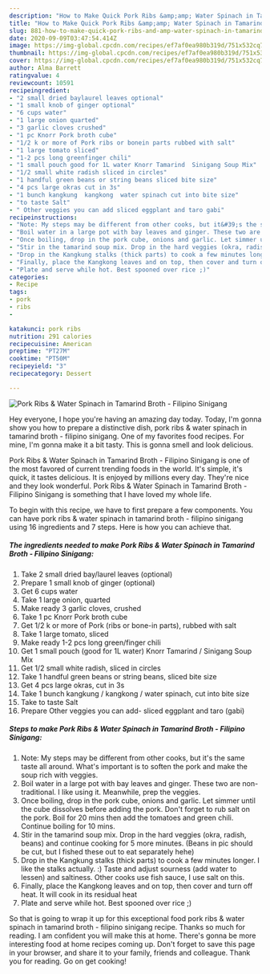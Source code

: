 ```yaml
---
description: "How to Make Quick Pork Ribs &amp;amp; Water Spinach in Tamarind Broth - Filipino Sinigang"
title: "How to Make Quick Pork Ribs &amp;amp; Water Spinach in Tamarind Broth - Filipino Sinigang"
slug: 881-how-to-make-quick-pork-ribs-and-amp-water-spinach-in-tamarind-broth-filipino-sinigang
date: 2020-09-09T03:47:54.414Z
image: https://img-global.cpcdn.com/recipes/ef7af0ea980b319d/751x532cq70/pork-ribs-water-spinach-in-tamarind-broth-filipino-sinigang-recipe-main-photo.jpg
thumbnail: https://img-global.cpcdn.com/recipes/ef7af0ea980b319d/751x532cq70/pork-ribs-water-spinach-in-tamarind-broth-filipino-sinigang-recipe-main-photo.jpg
cover: https://img-global.cpcdn.com/recipes/ef7af0ea980b319d/751x532cq70/pork-ribs-water-spinach-in-tamarind-broth-filipino-sinigang-recipe-main-photo.jpg
author: Alma Barrett
ratingvalue: 4
reviewcount: 10591
recipeingredient:
- "2 small dried baylaurel leaves optional"
- "1 small knob of ginger optional"
- "6 cups water"
- "1 large onion quarted"
- "3 garlic cloves crushed"
- "1 pc Knorr Pork broth cube"
- "1/2 k or more of Pork ribs or bonein parts rubbed with salt"
- "1 large tomato sliced"
- "1-2 pcs long greenfinger chili"
- "1 small pouch good for 1L water Knorr Tamarind  Sinigang Soup Mix"
- "1/2 small white radish sliced in circles"
- "1 handful green beans or string beans sliced bite size"
- "4 pcs large okras cut in 3s"
- "1 bunch kangkung  kangkong  water spinach cut into bite size"
- "to taste Salt"
- " Other veggies you can add sliced eggplant and taro gabi"
recipeinstructions:
- "Note: My steps may be different from other cooks, but it&#39;s the same taste all around. What&#39;s important is to soften the pork and make the soup rich with veggies."
- "Boil water in a large pot with bay leaves and ginger. These two are non-traditional. I like using it. Meanwhile, prep the veggies."
- "Once boiling, drop in the pork cube, onions and garlic. Let simmer until the cube dissolves before adding the pork. Don&#39;t forget to rub salt on the pork. Boil for 20 mins then add the tomatoes and green chili. Continue boiling for 10 mins."
- "Stir in the tamarind soup mix. Drop in the hard veggies (okra, radish, beans) and continue cooking for 5 more minutes. (Beans in pic should be cut, but I fished these out to eat separately hehe)"
- "Drop in the Kangkung stalks (thick parts) to cook a few minutes longer. I like the stalks actually. :) Taste and adjust sourness (add water to lessen) and saltiness. Other cooks use fish sauce, I use salt on this."
- "Finally, place the Kangkong leaves and on top, then cover and turn off heat. It will cook in its residual heat"
- "Plate and serve while hot. Best spooned over rice ;)"
categories:
- Recipe
tags:
- pork
- ribs
- 

katakunci: pork ribs  
nutrition: 291 calories
recipecuisine: American
preptime: "PT27M"
cooktime: "PT50M"
recipeyield: "3"
recipecategory: Dessert

---
```



![Pork Ribs &amp; Water Spinach in Tamarind Broth - Filipino Sinigang](https://img-global.cpcdn.com/recipes/ef7af0ea980b319d/751x532cq70/pork-ribs-water-spinach-in-tamarind-broth-filipino-sinigang-recipe-main-photo.jpg)

Hey everyone, I hope you're having an amazing day today. Today, I'm gonna show you how to prepare a distinctive dish, pork ribs &amp; water spinach in tamarind broth - filipino sinigang. One of my favorites food recipes. For mine, I'm gonna make it a bit tasty. This is gonna smell and look delicious.

Pork Ribs &amp; Water Spinach in Tamarind Broth - Filipino Sinigang is one of the most favored of current trending foods in the world. It's simple, it's quick, it tastes delicious. It is enjoyed by millions every day. They're nice and they look wonderful. Pork Ribs &amp; Water Spinach in Tamarind Broth - Filipino Sinigang is something that I have loved my whole life.




To begin with this recipe, we have to first prepare a few components. You can have pork ribs &amp; water spinach in tamarind broth - filipino sinigang using 16 ingredients and 7 steps. Here is how you can achieve that.

<!--inarticleads1-->

##### The ingredients needed to make Pork Ribs &amp; Water Spinach in Tamarind Broth - Filipino Sinigang:

1. Take 2 small dried bay/laurel leaves (optional)
1. Prepare 1 small knob of ginger (optional)
1. Get 6 cups water
1. Take 1 large onion, quarted
1. Make ready 3 garlic cloves, crushed
1. Take 1 pc Knorr Pork broth cube
1. Get 1/2 k or more of Pork (ribs or bone-in parts), rubbed with salt
1. Take 1 large tomato, sliced
1. Make ready 1-2 pcs long green/finger chili
1. Get 1 small pouch (good for 1L water) Knorr Tamarind / Sinigang Soup Mix
1. Get 1/2 small white radish, sliced in circles
1. Take 1 handful green beans or string beans, sliced bite size
1. Get 4 pcs large okras, cut in 3s
1. Take 1 bunch kangkung / kangkong / water spinach, cut into bite size
1. Take to taste Salt
1. Prepare  Other veggies you can add- sliced eggplant and taro (gabi)




<!--inarticleads2-->

##### Steps to make Pork Ribs &amp; Water Spinach in Tamarind Broth - Filipino Sinigang:

1. Note: My steps may be different from other cooks, but it&#39;s the same taste all around. What&#39;s important is to soften the pork and make the soup rich with veggies.
1. Boil water in a large pot with bay leaves and ginger. These two are non-traditional. I like using it. Meanwhile, prep the veggies.
1. Once boiling, drop in the pork cube, onions and garlic. Let simmer until the cube dissolves before adding the pork. Don&#39;t forget to rub salt on the pork. Boil for 20 mins then add the tomatoes and green chili. Continue boiling for 10 mins.
1. Stir in the tamarind soup mix. Drop in the hard veggies (okra, radish, beans) and continue cooking for 5 more minutes. (Beans in pic should be cut, but I fished these out to eat separately hehe)
1. Drop in the Kangkung stalks (thick parts) to cook a few minutes longer. I like the stalks actually. :) Taste and adjust sourness (add water to lessen) and saltiness. Other cooks use fish sauce, I use salt on this.
1. Finally, place the Kangkong leaves and on top, then cover and turn off heat. It will cook in its residual heat
1. Plate and serve while hot. Best spooned over rice ;)




So that is going to wrap it up for this exceptional food pork ribs &amp; water spinach in tamarind broth - filipino sinigang recipe. Thanks so much for reading. I am confident you will make this at home. There's gonna be more interesting food at home recipes coming up. Don't forget to save this page in your browser, and share it to your family, friends and colleague. Thank you for reading. Go on get cooking!

